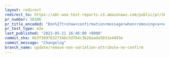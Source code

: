 ```yaml
---
layout: redirect
redirect_to: https://a8c-woo-test-reports.s3.amazonaws.com/public/pr/38386/e2e/index.html
pr_number: 38386
pr_title_encoded: "Don%27t+show+confirmation+message+when+removing+a+non-variation+attribute+from+a+product"
pr_test_type: e2e
last_published: "2023-05-21 16:46:00 +0000"
commit_sha: 6b3f3697b32734bc5d7b4c3b26aada5031e4493e
commit_message: "Changelog"
branch_name: update/remove-non-variation-attribute-no-confirm
---
```

